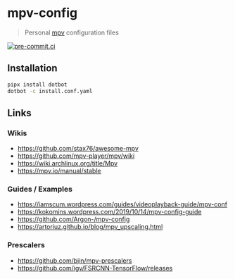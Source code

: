 # mpv-config

> Personal [mpv](https://github.com/mpv-player/mpv) configuration files

[![pre-commit.ci](https://results.pre-commit.ci/badge/github/DeadNews/mpv-config/main.svg)](https://results.pre-commit.ci/latest/github/DeadNews/mpv-config/main)

## Installation

```sh
pipx install dotbot
dotbot -c install.conf.yaml
```

## Links

### Wikis

- <https://github.com/stax76/awesome-mpv>
- <https://github.com/mpv-player/mpv/wiki>
- <https://wiki.archlinux.org/title/Mpv>
- <https://mpv.io/manual/stable>

### Guides / Examples

- <https://iamscum.wordpress.com/guides/videoplayback-guide/mpv-conf>
- <https://kokomins.wordpress.com/2019/10/14/mpv-config-guide>
- <https://github.com/Argon-/mpv-config>
- <https://artoriuz.github.io/blog/mpv_upscaling.html>

### Prescalers

- <https://github.com/bjin/mpv-prescalers>
- <https://github.com/igv/FSRCNN-TensorFlow/releases>
